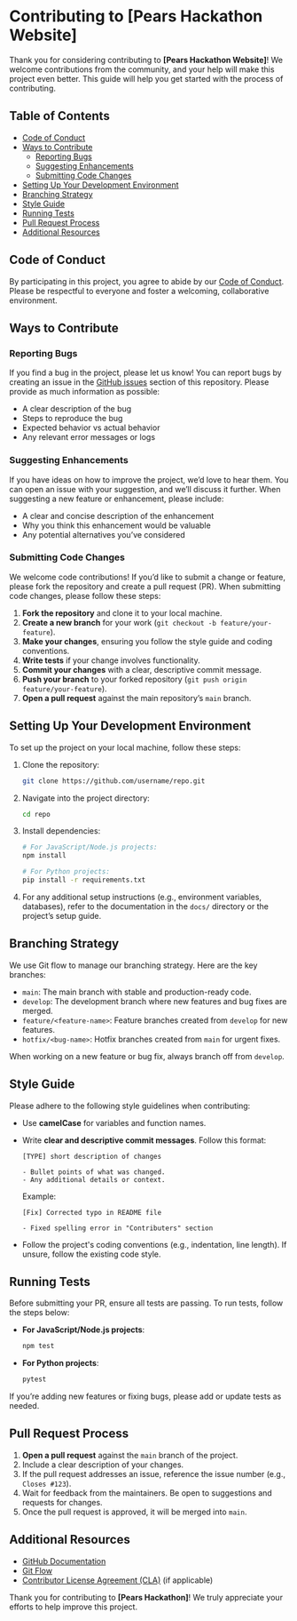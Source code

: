 # Contributing to [Pears Hackathon Website]

Thank you for considering contributing to **[Pears Hackathon Website]**! We welcome contributions from the community, and your help will make this project even better. This guide will help you get started with the process of contributing.

## Table of Contents

- [Code of Conduct](#code-of-conduct)
- [Ways to Contribute](#ways-to-contribute)
  - [Reporting Bugs](#reporting-bugs)
  - [Suggesting Enhancements](#suggesting-enhancements)
  - [Submitting Code Changes](#submitting-code-changes)
- [Setting Up Your Development Environment](#setting-up-your-development-environment)
- [Branching Strategy](#branching-strategy)
- [Style Guide](#style-guide)
- [Running Tests](#running-tests)
- [Pull Request Process](#pull-request-process)
- [Additional Resources](#additional-resources)

## Code of Conduct

By participating in this project, you agree to abide by our [Code of Conduct](CODE_OF_CONDUCT.md). Please be respectful to everyone and foster a welcoming, collaborative environment.

## Ways to Contribute

### Reporting Bugs

If you find a bug in the project, please let us know! You can report bugs by creating an issue in the [GitHub issues](https://github.com/username/repo/issues) section of this repository. Please provide as much information as possible:

- A clear description of the bug
- Steps to reproduce the bug
- Expected behavior vs actual behavior
- Any relevant error messages or logs

### Suggesting Enhancements

If you have ideas on how to improve the project, we’d love to hear them. You can open an issue with your suggestion, and we’ll discuss it further. When suggesting a new feature or enhancement, please include:

- A clear and concise description of the enhancement
- Why you think this enhancement would be valuable
- Any potential alternatives you’ve considered

### Submitting Code Changes

We welcome code contributions! If you’d like to submit a change or feature, please fork the repository and create a pull request (PR). When submitting code changes, please follow these steps:

1. **Fork the repository** and clone it to your local machine.
2. **Create a new branch** for your work (`git checkout -b feature/your-feature`).
3. **Make your changes**, ensuring you follow the style guide and coding conventions.
4. **Write tests** if your change involves functionality.
5. **Commit your changes** with a clear, descriptive commit message.
6. **Push your branch** to your forked repository (`git push origin feature/your-feature`).
7. **Open a pull request** against the main repository’s `main` branch.

## Setting Up Your Development Environment

To set up the project on your local machine, follow these steps:

1. Clone the repository:
   ```bash
   git clone https://github.com/username/repo.git
   ```
2. Navigate into the project directory:
   ```bash
   cd repo
   ```
3. Install dependencies:
   ```bash
   # For JavaScript/Node.js projects:
   npm install

   # For Python projects:
   pip install -r requirements.txt
   ```

4. For any additional setup instructions (e.g., environment variables, databases), refer to the documentation in the `docs/` directory or the project’s setup guide.

## Branching Strategy

We use Git flow to manage our branching strategy. Here are the key branches:

- `main`: The main branch with stable and production-ready code.
- `develop`: The development branch where new features and bug fixes are merged.
- `feature/<feature-name>`: Feature branches created from `develop` for new features.
- `hotfix/<bug-name>`: Hotfix branches created from `main` for urgent fixes.

When working on a new feature or bug fix, always branch off from `develop`.

## Style Guide

Please adhere to the following style guidelines when contributing:

- Use **camelCase** for variables and function names.
- Write **clear and descriptive commit messages**. Follow this format:
  ```
  [TYPE] short description of changes

  - Bullet points of what was changed.
  - Any additional details or context.
  ```
  Example: 
  ```
  [Fix] Corrected typo in README file

  - Fixed spelling error in "Contributers" section
  ```

- Follow the project's coding conventions (e.g., indentation, line length). If unsure, follow the existing code style.

## Running Tests

Before submitting your PR, ensure all tests are passing. To run tests, follow the steps below:

- **For JavaScript/Node.js projects**:
  ```bash
  npm test
  ```
  
- **For Python projects**:
  ```bash
  pytest
  ```

If you’re adding new features or fixing bugs, please add or update tests as needed.

## Pull Request Process

1. **Open a pull request** against the `main` branch of the project.
2. Include a clear description of your changes.
3. If the pull request addresses an issue, reference the issue number (e.g., `Closes #123`).
4. Wait for feedback from the maintainers. Be open to suggestions and requests for changes.
5. Once the pull request is approved, it will be merged into `main`.

## Additional Resources

- [GitHub Documentation](https://docs.github.com/)
- [Git Flow](https://nvie.com/posts/a-successful-git-branching-model/)
- [Contributor License Agreement (CLA)](https://opensource.org/cla) (if applicable)

Thank you for contributing to **[Pears Hackathon]**! We truly appreciate your efforts to help improve this project.

